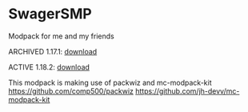 # SwagerSMP
Modpack for me and my friends

ARCHIVED 1.17.1: [download](https://github.com/LithRakoon/SwagerSMP/raw/1.17.1/Modpack/SwagerSMP%201.17.1.zip)

ACTIVE 1.18.2: [download](https://github.com/LithRakoon/SwagerSMP/raw/main/Modpack/SwagerSMP%201.18.2.zip)

This modpack is making use of packwiz and mc-modpack-kit
https://github.com/comp500/packwiz
https://github.com/jh-devv/mc-modpack-kit

